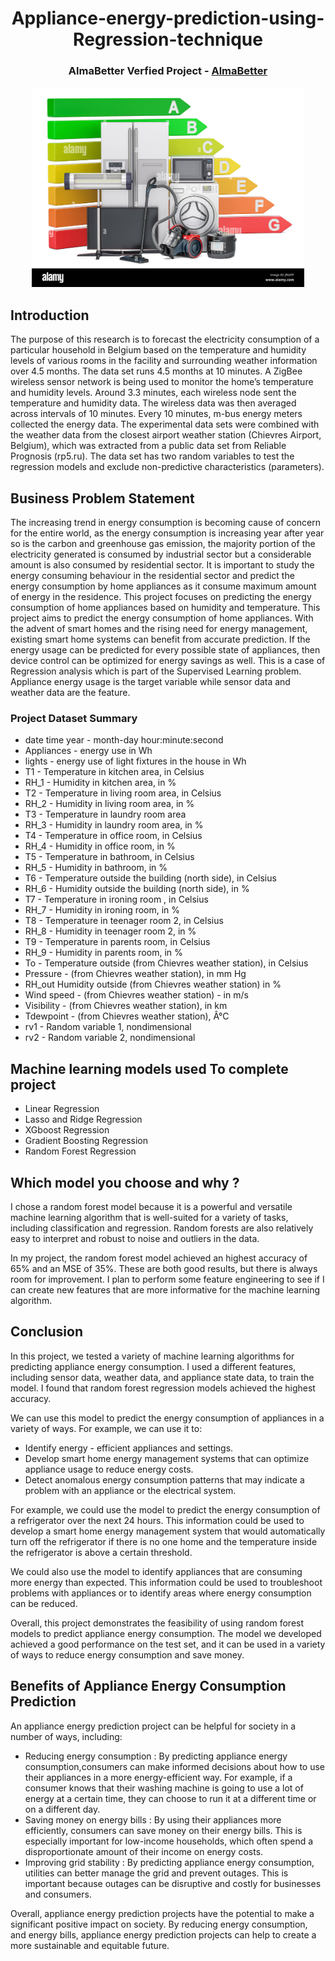 <h1 align="center"> Appliance-energy-prediction-using-Regression-technique </h1>
<h3 align="center"> AlmaBetter Verfied Project - <a href="https://www.almabetter.com/"> AlmaBetter </a> </h5>

<p align="center"> 
<img src="https://github.com/tushar8668/Appliance-energy-prediction-using-Regression-technique/blob/main/Appliance%20Energy%20consumption.jpg" alt="AEP.jpg"  height="320px">
</p>


## Introduction
The purpose of this research is to forecast the electricity consumption of a particular household in Belgium based on the temperature and humidity levels of various rooms in the facility and surrounding weather information over 4.5 months. The data set runs 4.5 months at 10 minutes. A ZigBee wireless sensor network is being used to monitor the home’s temperature and humidity levels. Around 3.3 minutes, each wireless node sent the temperature and humidity data. The wireless data was then averaged across intervals of 10 minutes. Every 10 minutes, m-bus energy meters collected the energy data. The experimental data sets were combined with the weather data from the closest airport weather station (Chievres Airport, Belgium), which was extracted from a public data set from Reliable Prognosis (rp5.ru). The data set has two random variables to test the regression models and exclude non-predictive characteristics (parameters).

## Business Problem Statement
The increasing trend in energy consumption is becoming cause of concern for the entire world, as the energy consumption is increasing year after year so is the carbon and greenhouse gas emission, the majority portion of the electricity generated is consumed by industrial sector but a considerable amount is also consumed by residential sector.
It is important to study the energy consuming behaviour in the residential sector and predict the energy consumption by home appliances as it consume maximum amount of energy in the residence. This project focuses on predicting the energy consumption of home appliances based on humidity and temperature.
This project aims to predict the energy consumption of home appliances. With the advent of smart homes and the rising need for energy management, existing smart home systems can benefit from accurate prediction. If the energy usage can be predicted for every possible state of appliances, then device control can be optimized for energy savings as well. This is a case of Regression analysis which is part of the Supervised Learning problem. Appliance energy usage is the target variable while sensor data and weather data are the feature.

### Project Dataset Summary
* date time year - month-day hour:minute:second
* Appliances - energy use in Wh
* lights - energy use of light fixtures in the house in Wh
* T1 - Temperature in kitchen area, in Celsius
* RH_1 - Humidity in kitchen area, in %
* T2 - Temperature in living room area, in Celsius
* RH_2 - Humidity in living room area, in %
* T3 - Temperature in laundry room area
* RH_3 - Humidity in laundry room area, in %
* T4 - Temperature in office room, in Celsius
* RH_4 - Humidity in office room, in %
* T5 - Temperature in bathroom, in Celsius
* RH_5 - Humidity in bathroom, in %
* T6 - Temperature outside the building (north side), in Celsius
* RH_6 - Humidity outside the building (north side), in %
* T7 - Temperature in ironing room , in Celsius
* RH_7 - Humidity in ironing room, in %
* T8 - Temperature in teenager room 2, in Celsius
* RH_8 - Humidity in teenager room 2, in %
* T9 - Temperature in parents room, in Celsius
* RH_9 - Humidity in parents room, in %
* To - Temperature outside (from Chievres weather station), in Celsius
* Pressure - (from Chievres weather station), in mm Hg
* RH_out Humidity outside (from Chievres weather station) in %
* Wind speed - (from Chievres weather station) - in m/s
* Visibility - (from Chievres weather station), in km
* Tdewpoint - (from Chievres weather station), Â°C
* rv1 - Random variable 1, nondimensional
* rv2 - Random variable 2, nondimensional
  
## Machine learning models used To complete project
* Linear Regression
* Lasso and Ridge Regression
* XGboost Regression
* Gradient Boosting Regression
* Random Forest Regression


## Which model you choose and why ?
I chose a random forest model because it is a powerful and versatile machine learning algorithm that is well-suited for a variety of tasks, including classification and regression. Random forests are also relatively easy to interpret and robust to noise and outliers in the data.<br>

In my project, the random forest model achieved an highest accuracy of 65% and an MSE of 35%. These are both good results, but there is always room for improvement. I plan to perform some feature engineering to see if I can create new features that are more informative for the machine learning algorithm.

## Conclusion 
In this project, we tested a variety of machine learning algorithms for predicting appliance energy consumption. I used a different features, including sensor data, weather data, and appliance state data, to train the model. I found that random forest regression models achieved the highest accuracy.<br>

We can use this model to predict the energy consumption of appliances in a variety of ways.
For example, we can use it to:

* Identify energy - efficient appliances and settings.
* Develop smart home energy management systems that can optimize appliance usage to reduce energy costs.
* Detect anomalous energy consumption patterns that may indicate a problem with an appliance or the electrical system.

For example, we could use the model to predict the energy consumption of a refrigerator over the next 24 hours. This information could be used to develop a smart home energy management system that would automatically turn off the refrigerator if there is no one home and the temperature inside the refrigerator is above a certain threshold.<br>

We could also use the model to identify appliances that are consuming more energy than expected. This information could be used to troubleshoot problems with appliances or to identify areas where energy consumption can be reduced.<br>

Overall, this project demonstrates the feasibility of using random forest models to predict appliance energy consumption. The model we developed achieved a good performance on the test set, and it can be used in a variety of ways to reduce energy consumption and save money.

## Benefits of Appliance Energy Consumption Prediction
An appliance energy prediction project can be helpful for society in a number of ways, including:<br>
* Reducing energy consumption : By predicting appliance energy consumption,consumers can make informed decisions about how to use their appliances in a more energy-efficient way. For example, if a consumer knows that their washing machine is going to use a lot of energy at a certain time, they can choose to run it at a different time or on a different day.
* Saving money on energy bills : By using their appliances more efficiently, consumers can save money on their energy bills. This is especially important for low-income households, which often spend a disproportionate amount of their income on energy costs.
* Improving grid stability : By predicting appliance energy consumption, utilities can better manage the grid and prevent outages. This is important because outages can be disruptive and costly for businesses and consumers.

Overall, appliance energy prediction projects have the potential to make a significant positive impact on society. By reducing energy consumption, and energy bills, appliance energy prediction projects can help to create a more sustainable and equitable future.
